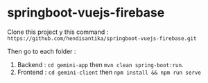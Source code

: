 # springboot-vuejs-firebase

Clone this project y this command : `https://github.com/hendisantika/springboot-vuejs-firebase.git`

Then go to each folder : 
1. Backend : `cd gemini-app` then `mvn clean spring-boot:run`.
2. Frontend : `cd gemini-client` then `npm install && npm run serve`